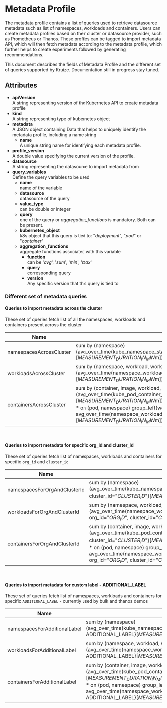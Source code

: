 # Metadata Profile

The metadata profile contains a list of queries used to retrieve datasource metadata such as list of namespaces, workloads
and containers. Users can create metadata profiles based on their cluster or datasource provider, such as Prometheus or
Thanos. These profiles can be tagged to import metadata API, which will then fetch metadata according to the metadata
profile, which further helps to create experiments followed by generating recommendations.

This document describes the fields of Metadata Profile and the different set of queries supported by Kruize.
Documentation still in progress stay tuned.

## Attributes

- **apiVersion** \
  A string representing version of the Kubernetes API to create metadata profile
- **kind** \
  A string representing type of kubernetes object
- **metadata** \
  A JSON object containing Data that helps to uniquely identify the metadata profile, including a name string
    - **name** \
      A unique string name for identifying each metadata profile.
- **profile_version** \
  A double value specifying the current version of the profile.
- **datasource** \
  A string representing the datasource to import metadata from
- **query_variables** \
  Define the query variables to be used
    - **name** \
      name of the variable
    - **datasource** \
      datasource of the query
    - **value_type** \
      can be double or integer
    - **query** \
      one of the query or _aggregation_functions_ is mandatory. Both can be present.
    - **kubernetes_object** \
      k8s object that this query is tied to: "_deployment_", "_pod_" or "_container_"
    - **aggregation_functions** \
      aggregate functions associated with this variable
        - **function** \
          can be '_avg_', '_sum_', '_min_', '_max_'
        - **query** \
          corresponding query
        - **version** \
          Any specific version that this query is tied to

### Different set of metadata queries

#### Queries to import metadata across the cluster

These set of queries fetch list of all the namespaces, workloads and containers present across the cluster

| Name                    | Query                                                                                                                                                                                                                                                                                                                           |
|-------------------------|---------------------------------------------------------------------------------------------------------------------------------------------------------------------------------------------------------------------------------------------------------------------------------------------------------------------------------|
| namespacesAcrossCluster | sum by (namespace) (avg_over_time(kube_namespace_status_phase{namespace!=""}[$MEASUREMENT_DURATION_IN_MIN$m]))                                                                                                                                                                                                                  |
| workloadsAcrossCluster  | sum by (namespace, workload, workload_type) (avg_over_time(namespace_workload_pod:kube_pod_owner:relabel{workload!=""}[$MEASUREMENT_DURATION_IN_MIN$m]))                                                                                                                                                                        |
| containersAcrossCluster | sum by (container, image, workload, workload_type, namespace) (avg_over_time(kube_pod_container_info{container!=""}[$MEASUREMENT_DURATION_IN_MIN$m])<br/> * on (pod, namespace) group_left(workload, workload_type) avg_over_time(namespace_workload_pod:kube_pod_owner:relabel{workload!=""}[$MEASUREMENT_DURATION_IN_MIN$m])) |


<br>

#### Queries to import metadata for specific org_id and cluster_id 

These set of queries fetch list of namespaces, workloads and containers for specific `org_id` and `cluster_id`

| Name                         | Query                                                                                                                                                                                                                                                                                                                                                                                                                        |
|------------------------------|------------------------------------------------------------------------------------------------------------------------------------------------------------------------------------------------------------------------------------------------------------------------------------------------------------------------------------------------------------------------------------------------------------------------------|
| namespacesForOrgAndClusterId | sum by (namespace) (avg_over_time(kube_namespace_status_phase{namespace!="", org_id="$ORG_ID$", cluster_id="$CLUSTER_ID$"}[$MEASUREMENT_DURATION_IN_MIN$m]))                                                                                                                                                                                                                                                                 |
| workloadsForOrgAndClusterId  | sum by (namespace, workload, workload_type) (avg_over_time(namespace_workload_pod:kube_pod_owner:relabel{workload!="", org_id="$ORG_ID$", cluster_id="$CLUSTER_ID$"}[$MEASUREMENT_DURATION_IN_MIN$m]))                                                                                                                                                                                                                       |
| containersForOrgAndClusterId | sum by (container, image, workload, workload_type, namespace) (avg_over_time(kube_pod_container_info{container!="", org_id="$ORG_ID$", cluster_id="$CLUSTER_ID$"}[$MEASUREMENT_DURATION_IN_MIN$m]) <br/> * on (pod, namespace) group_left(workload, workload_type) avg_over_time(namespace_workload_pod:kube_pod_owner:relabel{workload!="", org_id="$ORG_ID$", cluster_id="$CLUSTER_ID$"}[$MEASUREMENT_DURATION_IN_MIN$m])) |

<br>

#### Queries to import metadata for custom label - ADDITIONAL_LABEL

These set of queries fetch list of namespaces, workloads and containers for specific `ADDITIONAL_LABEL` - currently used by bulk and thanos demos

| Name                         | Query                                                                                                                                                                                                                                                                                                                                                              |
|------------------------------|--------------------------------------------------------------------------------------------------------------------------------------------------------------------------------------------------------------------------------------------------------------------------------------------------------------------------------------------------------------------|
| namespacesForAdditionalLabel | sum by (namespace) (avg_over_time(kube_namespace_status_phase{namespace!="" ADDITIONAL_LABEL}[$MEASUREMENT_DURATION_IN_MIN$m]))                                                                                                                                                                                                                                    |
| workloadsForAdditionalLabel  | sum by (namespace, workload, workload_type) (avg_over_time(namespace_workload_pod:kube_pod_owner:relabel{workload!="" ADDITIONAL_LABEL}[$MEASUREMENT_DURATION_IN_MIN$m]))                                                                                                                                                                                          |
| containersForAdditionalLabel | sum by (container, image, workload, workload_type, namespace) (avg_over_time(kube_pod_container_info{container!="" ADDITIONAL_LABEL}[$MEASUREMENT_DURATION_IN_MIN$m]) <br/> * on (pod, namespace) group_left(workload, workload_type) avg_over_time(namespace_workload_pod:kube_pod_owner:relabel{workload!="" ADDITIONAL_LABEL}[$MEASUREMENT_DURATION_IN_MIN$m])) |
